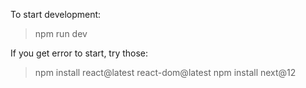 To start development:
> npm run dev

If you get error to start, try those:
> npm install react@latest react-dom@latest
> npm install next@12